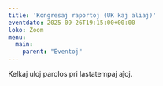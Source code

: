 ```yaml
---
title: 'Kongresaj raportoj (UK kaj aliaj)'
eventdato: 2025-09-26T19:15:00+00:00
loko: Zoom
menu:
  main:
    parent: "Eventoj"
---
```


Kelkaj uloj parolos pri lastatempaj aĵoj.

